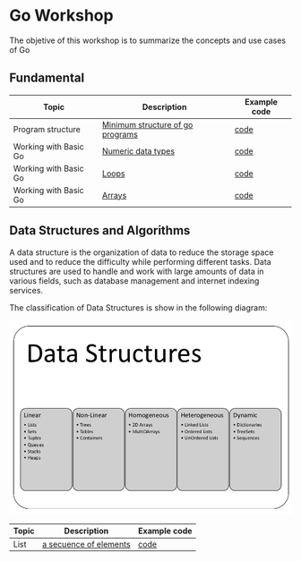# Go Workshop

The objetive of this workshop is to summarize the concepts and use cases of Go

## Fundamental
| Topic | Description | Example code
| ----------- | ----------- | ----------- |
| Program structure | [Minimum structure of go programs](assets/fundamental/structure.md) | [code](assets/../src/fundamental/structure/main.go)
| Working with Basic Go | [Numeric data types](assets/fundamental/numeric_data_type.md) | [code](assets/../src/fundamental/numeric_data_type/main.go)
| Working with Basic Go | [Loops](assets/fundamental/loops.md) | [code](assets/../src/fundamental/loops/main.go)
| Working with Basic Go | [Arrays](assets/fundamental/arrays.md) | [code](assets/../src/fundamental/arrays/main.go)

## Data Structures and Algorithms

A data structure is the organization of data to reduce the storage space used and to reduce the difficulty while performing different tasks. Data structures are used to handle and work with large amounts of data in various fields, such as database management and internet indexing services.

The classification of Data Structures is show in the following diagram:

![Types](assets/data_structure/data_structure_lists)

| Topic | Description | Example code
| ----------- | ----------- | ----------- |
| List | [a secuence of elements](assets/data_structure/list.md) | [code](assets/../src/data_structure/list/main.go)
